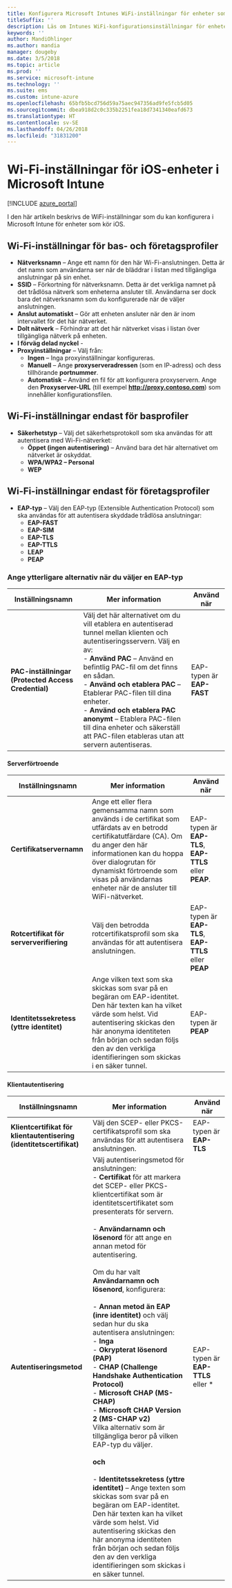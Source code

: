 ```yaml
---
title: Konfigurera Microsoft Intunes WiFi-inställningar för enheter som kör iOS
titleSuffix: ''
description: Läs om Intunes WiFi-konfigurationsinställningar för enheter som kör iOS
keywords: ''
author: MandiOhlinger
ms.author: mandia
manager: dougeby
ms.date: 3/5/2018
ms.topic: article
ms.prod: ''
ms.service: microsoft-intune
ms.technology: ''
ms.suite: ems
ms.custom: intune-azure
ms.openlocfilehash: 65bfb5bcd756d59a75aec947356ad9fe5fcb5d05
ms.sourcegitcommit: dbea918d2c0c335b2251fea18d7341340eafd673
ms.translationtype: HT
ms.contentlocale: sv-SE
ms.lasthandoff: 04/26/2018
ms.locfileid: "31831200"
---
```

# <a name="wi-fi-settings-for-ios-devices-in-microsoft-intune"></a>Wi-Fi-inställningar för iOS-enheter i Microsoft Intune

[!INCLUDE [azure_portal](./includes/azure_portal.md)]

I den här artikeln beskrivs de WiFi-inställningar som du kan konfigurera i Microsoft Intune för enheter som kör iOS.

## <a name="wi-fi-settings-for-basic-and-enterprise-profiles"></a>Wi-Fi-inställningar för bas- och företagsprofiler

- **Nätverksnamn** – Ange ett namn för den här Wi-Fi-anslutningen. Detta är det namn som användarna ser när de bläddrar i listan med tillgängliga anslutningar på sin enhet.
- **SSID** – Förkortning för nätverksnamn. Detta är det verkliga namnet på det trådlösa nätverk som enheterna ansluter till. Användarna ser dock bara det nätverksnamn som du konfigurerade när de väljer anslutningen.
- **Anslut automatiskt** – Gör att enheten ansluter när den är inom intervallet för det här nätverket.
- **Dolt nätverk** – Förhindrar att det här nätverket visas i listan över tillgängliga nätverk på enheten.
- **I förväg delad nyckel** - 
- **Proxyinställningar** – Välj från:
    - **Ingen** – Inga proxyinställningar konfigureras.
    - **Manuell** – Ange **proxyserveradressen** (som en IP-adress) och dess tillhörande **portnummer**.
    - **Automatisk** – Använd en fil för att konfigurera proxyservern. Ange den **Proxyserver-URL** (till exempel **http://proxy.contoso.com**) som innehåller konfigurationsfilen.

## <a name="wi-fi-settings-for-basic-profiles-only"></a>Wi-Fi-inställningar endast för basprofiler

- **Säkerhetstyp** – Välj det säkerhetsprotokoll som ska användas för att autentisera med Wi-Fi-nätverket:
    - **Öppet (ingen autentisering)** – Använd bara det här alternativet om nätverket är oskyddat.
    - **WPA/WPA2 – Personal**
    - **WEP**

## <a name="wi-fi-settings-for-enterprise-profiles-only"></a>Wi-Fi-inställningar endast för företagsprofiler

- **EAP-typ** – Välj den EAP-typ (Extensible Authentication Protocol) som ska användas för att autentisera skyddade trådlösa anslutningar:
    - **EAP-FAST**
    - **EAP-SIM**
    - **EAP-TLS**
    - **EAP-TTLS**
    - **LEAP**
    - **PEAP**

### <a name="further-options-when-you-choose-an-eap-type"></a>Ange ytterligare alternativ när du väljer en EAP-typ


|Inställningsnamn|Mer information|Använd när|
|--------------|-------------|----------|
|**PAC-inställningar (Protected Access Credential)**|Välj det här alternativet om du vill etablera en autentiserad tunnel mellan klienten och autentiseringsservern. Välj en av:<br>- **Använd PAC** – Använd en befintlig PAC-fil om det finns en sådan.<br>- **Använd och etablera PAC** – Etablerar PAC-filen till dina enheter.<br>- **Använd och etablera PAC anonymt** – Etablera PAC-filen till dina enheter och säkerställ att PAC-filen etableras utan att servern autentiseras.|EAP-typen är **EAP-FAST**|

#### <a name="server-trust"></a>Serverförtroende


|Inställningsnamn|Mer information|Använd när|
|--------------|-------------|----------|
|**Certifikatservernamn**|Ange ett eller flera gemensamma namn som används i de certifikat som utfärdats av en betrodd certifikatutfärdare (CA). Om du anger den här informationen kan du hoppa över dialogrutan för dynamiskt förtroende som visas på användarnas enheter när de ansluter till WiFi-nätverket.|EAP-typen är **EAP-TLS**, **EAP-TTLS** eller **PEAP**.|
|**Rotcertifikat för serververifiering**|Välj den betrodda rotcertifikatsprofil som ska användas för att autentisera anslutningen. |EAP-typen är **EAP-TLS**, **EAP-TTLS** eller **PEAP**|
|**Identitetssekretess (yttre identitet)**|Ange vilken text som ska skickas som svar på en begäran om EAP-identitet. Den här texten kan ha vilket värde som helst. Vid autentisering skickas den här anonyma identiteten från början och sedan följs den av den verkliga identifieringen som skickas i en säker tunnel.|EAP-typen är **PEAP**|


#### <a name="client-authentication"></a>Klientautentisering


|                                     Inställningsnamn                                     |                                                                                                                                                                                                                                                                                                                                                                                                                                                                                                                                                                       Mer information                                                                                                                                                                                                                                                                                                                                                                                                                                                                                                                                                                       |                  Använd när                  |
|--------------------------------------------------------------------------------------|--------------------------------------------------------------------------------------------------------------------------------------------------------------------------------------------------------------------------------------------------------------------------------------------------------------------------------------------------------------------------------------------------------------------------------------------------------------------------------------------------------------------------------------------------------------------------------------------------------------------------------------------------------------------------------------------------------------------------------------------------------------------------------------------------------------------------------------------------------------------------------------------------------------------------------------------------------------------------------------------------------------------------------------------------------------------------------------------------------------------------------------------------------------|--------------------------------------------|
| <strong>Klientcertifikat för klientautentisering (identitetscertifikat)</strong> |                                                                                                                                                                                                                                                                                                                                                                                                                                                                                                                                       Välj den SCEP- eller PKCS-certifikatsprofil som ska användas för att autentisera anslutningen.                                                                                                                                                                                                                                                                                                                                                                                                                                                                                                                                       |    EAP-typen är <strong>EAP-TLS</strong>    |
|                        <strong>Autentiseringsmetod</strong>                        | Välj autentiseringsmetod för anslutningen:<br>- <strong>Certifikat</strong> för att markera det SCEP- eller PKCS- klientcertifikat som är identitetscertifikatet som presenterats för servern.<br><br>- <strong>Användarnamn och lösenord</strong> för att ange en annan metod för autentisering. <br><br>Om du har valt <strong>Användarnamn och lösenord</strong>, konfigurera:<br><br>-  <strong>Annan metod än EAP (inre identitet)</strong> och välj sedan hur du ska autentisera anslutningen:<br>- <strong>Inga</strong><br>- <strong>Okrypterat lösenord (PAP)</strong><br>- <strong>CHAP (Challenge Handshake Authentication Protocol)</strong><br>- <strong>Microsoft CHAP (MS-CHAP)</strong><br>- <strong>Microsoft CHAP Version 2 (MS-CHAP v2)</strong><br>Vilka alternativ som är tillgängliga beror på vilken EAP-typ du väljer.<br><br><strong>och</strong><br><br>- <strong>Identitetssekretess (yttre identitet)</strong> – Ange texten som skickas som svar på en begäran om EAP-identitet. Den här texten kan ha vilket värde som helst. Vid autentisering skickas den här anonyma identiteten från början och sedan följs den av den verkliga identifieringen som skickas i en säker tunnel. | EAP-typen är <strong>EAP-TTLS</strong> eller * |

